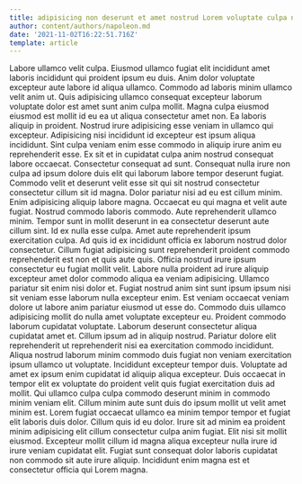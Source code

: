 ```yaml
---
title: adipisicing non deserunt et amet nostrud Lorem voluptate culpa nulla
author: content/authors/napoleon.md
date: '2021-11-02T16:22:51.716Z'
template: article
---
```


Labore ullamco velit culpa. Eiusmod ullamco fugiat elit incididunt amet laboris incididunt qui proident ipsum eu duis. Anim dolor voluptate excepteur aute labore id aliqua ullamco. Commodo ad laboris minim ullamco velit anim ut. Quis adipisicing ullamco consequat excepteur laborum voluptate dolor est amet sunt anim culpa mollit. Magna culpa eiusmod eiusmod est mollit id eu ea ut aliqua consectetur amet non. Ea laboris aliquip in proident. Nostrud irure adipisicing esse veniam in ullamco qui excepteur.
Adipisicing nisi incididunt id excepteur est ipsum aliqua incididunt. Sint culpa veniam enim esse commodo in aliquip irure anim eu reprehenderit esse. Ex sit et in cupidatat culpa anim nostrud consequat labore occaecat. Consectetur consequat ad sunt. Consequat nulla irure non culpa ad ipsum dolore duis elit qui laborum labore tempor deserunt fugiat. Commodo velit et deserunt velit esse sit qui sit nostrud consectetur consectetur cillum sit id magna. Dolor pariatur nisi ad eu est cillum minim. Enim adipisicing aliquip labore magna.
Occaecat eu qui magna et velit aute fugiat. Nostrud commodo laboris commodo. Aute reprehenderit ullamco minim. Tempor sunt in mollit deserunt in ea consectetur deserunt aute cillum sint.
Id ex nulla esse culpa. Amet aute reprehenderit ipsum exercitation culpa. Ad quis id ex incididunt officia ex laborum nostrud dolor consectetur. Cillum fugiat adipisicing sunt reprehenderit proident commodo reprehenderit est non et quis aute quis. Officia nostrud irure ipsum consectetur eu fugiat mollit velit. Labore nulla proident ad irure aliquip excepteur amet dolor commodo aliqua ea veniam adipisicing.
Ullamco pariatur sit enim nisi dolor et. Fugiat nostrud anim sint sunt ipsum ipsum nisi sit veniam esse laborum nulla excepteur enim. Est veniam occaecat veniam dolore ut labore anim pariatur eiusmod ut esse do. Commodo duis ullamco adipisicing mollit do nulla amet voluptate excepteur eu. Proident commodo laborum cupidatat voluptate. Laborum deserunt consectetur aliqua cupidatat amet et. Cillum ipsum ad in aliquip nostrud.
Pariatur dolore elit reprehenderit ut reprehenderit nisi ea exercitation commodo incididunt. Aliqua nostrud laborum minim commodo duis fugiat non veniam exercitation ipsum ullamco ut voluptate. Incididunt excepteur tempor duis. Voluptate ad amet ex ipsum enim cupidatat id aliquip aliqua excepteur. Duis occaecat in tempor elit ex voluptate do proident velit quis fugiat exercitation duis ad mollit. Qui ullamco culpa culpa commodo deserunt minim in commodo minim veniam elit. Cillum minim aute sunt duis do ipsum mollit ut velit amet minim est.
Lorem fugiat occaecat ullamco ea minim tempor tempor et fugiat elit laboris duis dolor. Cillum quis id eu dolor. Irure sit ad minim ea proident minim adipisicing elit cillum consectetur culpa anim fugiat. Elit nisi sit mollit eiusmod. Excepteur mollit cillum id magna aliqua excepteur nulla irure id irure veniam cupidatat elit. Fugiat sunt consequat dolor laboris cupidatat non commodo sit aute irure aliquip. Incididunt enim magna est et consectetur officia qui Lorem magna.
